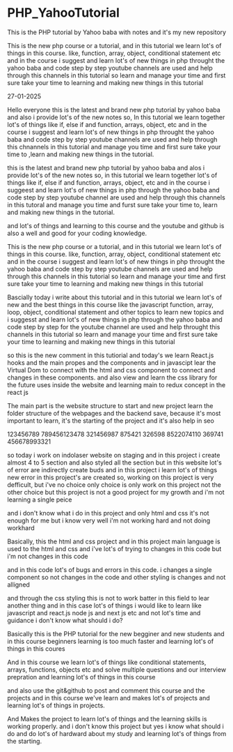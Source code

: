 # PHP_YahooTutorial
This is the PHP tutorial by Yahoo baba with notes and it's my new repository

This is the new php course or a tutorial, and in this tutorial we learn lot's of things in this course.
like, function, array, object, conditional statement etc and in the course i suggest and learn lot's of new things in php
throught the yahoo baba and code step by step youtube channels are used and help through this channels in this tutorial 
so learn 
and manage your time and first sure take your time to learning and making new things in this tutorial




27-01-2025


Hello everyone this is the latest and brand new php tutorial by yahoo baba and also i provide lot's of the new notes
so, 
In this tutorial we learn together lot's of things like if, else if and function, arrays, object, etc and in the course i suggest and 
learn lot's of new things in php 
throught the yahoo baba and code step by step youtube channels are used and help through this chnannels in this tutorial 
and manage you time and first sure take your time to ,learn and making new things in the tutorial.



this is the latest and brand new php tutorial by yahoo baba and alos i provide lot's of the new notes 
so,
in this tutorial we learn together lot's of things like if, else if and function, arrays, object, etc and in the course i suggeest and learn lot's of new things in php
through the yahoo baba and code step by step youtube channel are used and help through this channels in this tutoral
and manage you time and furst sure take your time to, learn and making new things in the tutorial.



and lot's of things and learning to this course and the youtube and github is also a well and 
good for your coding knowledge.



This is the new php course or a tutorial, and in this tutorial we learn lot's of things in this course.
like, function, array, object, conditional statement etc and in the course i suggest and learn lot's of new things in php
throught the yahoo baba and code step by step youtube channels are used and help through this channels in this tutorial 
so learn 
and manage your time and first sure take your time to learning and making new things in this tutorial


Bascially today i write about this tutorial and in this tutorial we learn lot's of new and the best things
in this course
like the javascript function, array, loop, object, conditional statement and other topics to learn new 
topics and i suggesst and learn lot's of new things in php through the yahoo baba and code step by step 
for the youtube channel are used and help throught this channels in this tutorial so 
learn and manage your time and first sure take your time to learning and making new things in this tutorial



so this is the new comment in this tutiorial and today's we learn React.js hooks and the main propes and
the components and in javascipt lear the Virtual Dom to connect with the html and css component to 
connect and changes in these components.
and also view and learn the css library for the future uses inside the website and learning main to redux concept in the 
react js


The main part is the website structure to start and new project learn the folder structure of the webpages
and the backend save, because it's most important to learn, it's the starting of the 
project and it's also help in seo 


123456789
789456123478
321456987
875421
326598
8522074110
369741
456678993321

so today i work on indolaser website on staging and in this project i create almost 4 to 5 section and also
styled all the section but in this website lot's of error are indirectly create buds and in this project 
i learn lot's of things
new error in this project's are created 
so, working on this project is very defficult, but i've no choice 
only choice is only work on this project not the other choice 
but this project is not a good project for my growth and i'm not learning a single peice


and i don't know what i do in this project and only html and css it's not enough for me but i know very well i'm not working hard and not doing workhard



Basically, this the html and css project and in this project main language is used to the html and css
and i've lot's of trying to changes in this code but i'm not changes in this code

and in this code lot's of bugs and errors in this code. i changes a single component so not changes in the code and other styling is changes and not alligned

and through the css styling this is not to work batter in this field to lear another thing and in this case lot's of things i would like to learn like javascript
and react.js node js and next js etc and not
lot's time and guidance i don't know what should i do?



Basically this is the PHP tutorial for the new begginer and new students and in this course beginners learning is too much faster and learning lot's of things in this coures

And in this course we learn lot's of things like conditional statements, arrays, functions, objects etc and solve multiple questions and our interview prepration and learning lot's of things in this course

and also use the git&github to post and comment this course and the projects and in this course we've learn and makes lot's of projects and learning lot's of things in projects.


And Makes the project to learn lot's of things and the learning skills is working properly.
and i don't know this project but yes i know what should i do and do lot's of hardward about my study and learning lot's of things from the starting.
